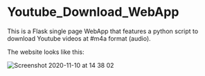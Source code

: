 # Youtube_Download_WebApp

This is a Flask single page WebApp that features a python script to download Youtube videos at #m4a format (audio).

The website looks like this:

![Screenshot 2020-11-10 at 14 38 02](https://user-images.githubusercontent.com/35689674/98680947-626cd980-2362-11eb-954e-9b376bf2f2d9.png)
